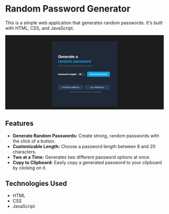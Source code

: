 # Random Password Generator

This is a simple web application that generates random passwords. It's built with HTML, CSS, and JavaScript.

<img src="screenshot.png">

## Features

*   **Generate Random Passwords:** Create strong, random passwords with the click of a button.
*   **Customizable Length:** Choose a password length between 8 and 20 characters.
*   **Two at a Time:** Generates two different password options at once.
*   **Copy to Clipboard:** Easily copy a generated password to your clipboard by clicking on it.

## Technologies Used

*   HTML
*   CSS
*   JavaScript
